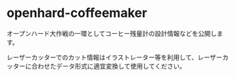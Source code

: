 # openhard-coffeemaker
オープンハード大作戦の一環としてコーヒー残量計の設計情報などを公開します。

レーザーカッターでのカット情報はイラストレーター等を利用して、レーザーカッターに合わせたデータ形式に適宜変換して使用してください。
